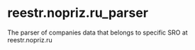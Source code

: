# reestr.nopriz.ru_parser

The parser of companies data that belongs to specific SRO at reestr.nopriz.ru


